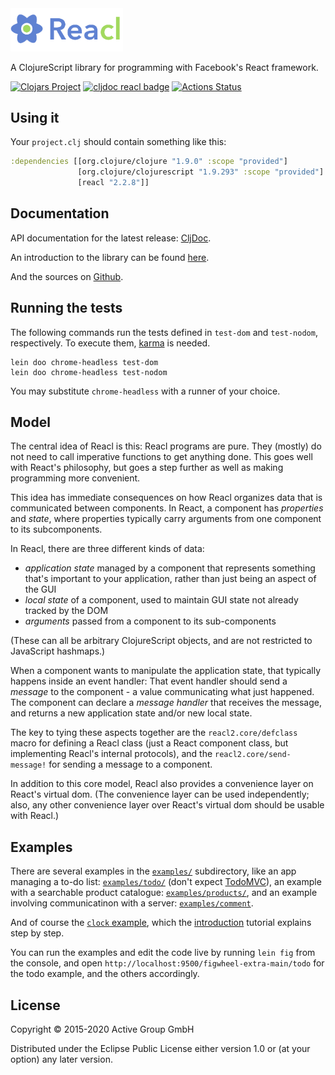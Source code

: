 <img src="https://raw.githubusercontent.com/active-group/reacl/master/logo.png" width="180">

A ClojureScript library for programming with Facebook's React framework.

[![Clojars Project](https://img.shields.io/clojars/v/reacl.svg)](https://clojars.org/reacl)
[![cljdoc reacl badge](https://cljdoc.xyz/badge/reacl)](https://cljdoc.xyz/d/reacl/reacl/CURRENT)
[![Actions Status](https://github.com/active-group/reacl/workflows/Tests/badge.svg)](https://github.com/active-group/reacl/actions)

## Using it

Your `project.clj` should contain something like this:

```clj
:dependencies [[org.clojure/clojure "1.9.0" :scope "provided"]
               [org.clojure/clojurescript "1.9.293" :scope "provided"]
               [reacl "2.2.8"]]
```

## Documentation

API documentation for the latest release: [CljDoc](https://cljdoc.xyz/d/reacl/reacl/CURRENT).

An introduction to the library can be found [here](doc/intro.md).

And the sources on [Github](http://active-group.github.io/reacl/).

## Running the tests

The following commands run the tests defined in `test-dom` and `test-nodom`,
respectively. To execute them, [karma](https://github.com/karma-runner/karma) is needed.

```
lein doo chrome-headless test-dom
lein doo chrome-headless test-nodom
```

You may substitute `chrome-headless` with a runner of your choice.

## Model

The central idea of Reacl is this: Reacl programs are pure.  They
(mostly) do not need to call imperative functions to get anything
done.  This goes well with React's philosophy, but goes a step further
as well as making programming more convenient.

This idea has immediate consequences on how Reacl organizes data that
is communicated between components.  In React, a component has
*properties* and *state*, where properties typically carry arguments
from one component to its subcomponents.

In Reacl, there are three different kinds of data:

- *application state* managed by a component that represents something
  that's important to your application, rather than just being an
  aspect of the GUI
- *local state* of a component, used to maintain GUI state not already
  tracked by the DOM
- *arguments* passed from a component to its sub-components

(These can all be arbitrary ClojureScript objects, and are not
restricted to JavaScript hashmaps.)

When a component wants to manipulate the application state, that
typically happens inside an event handler: That event handler should
send a *message* to the component - a value communicating what just
happened.  The component can declare a *message handler* that receives
the message, and returns a new application state and/or new local
state.

The key to tying these aspects together are the `reacl2.core/defclass`
macro for defining a Reacl class (just a React component class, but
implementing Reacl's internal protocols), and the
`reacl2.core/send-message!` for sending a message to a component.

In addition to this core model, Reacl also provides a convenience
layer on React's virtual dom. (The convenience layer can be used
independently; also, any other convenience layer over React's virtual
dom should be usable with Reacl.)

## Examples

There are several examples in the [`examples/`](examples/)
subdirectory, like an app managing a to-do list:
[`examples/todo/`](examples/todo/) (don't expect
[TodoMVC](http://todomvc.com/)), an example with a searchable product
catalogue: [`examples/products/`](examples/products), and an example
involving communicatinon with a server:
[`examples/comment`](examples/comment).

And of course the [`clock` example](examples/clock), which the
[introduction](doc/intro.md) tutorial explains step by step.

You can run the examples and edit the code live by running `lein fig`
from the console, and open
`http://localhost:9500/figwheel-extra-main/todo` for the todo example,
and the others accordingly.

## License

Copyright © 2015-2020 Active Group GmbH

Distributed under the Eclipse Public License either version 1.0 or (at
your option) any later version.
